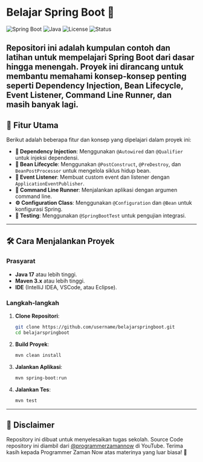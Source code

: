 # Belajar Spring Boot 🚀

![Spring Boot](https://img.shields.io/badge/Spring_Boot-2.7.0-green.svg)
![Java](https://img.shields.io/badge/Java-17-orange.svg)
![License](https://img.shields.io/badge/License-MIT-blue.svg)
![Status](https://img.shields.io/badge/Status-Completed-brightgreen.svg)

Repositori ini adalah **kumpulan contoh dan latihan** untuk mempelajari **Spring Boot** dari dasar hingga menengah. Proyek ini dirancang untuk membantu memahami konsep-konsep penting seperti Dependency Injection, Bean Lifecycle, Event Listener, Command Line Runner, dan masih banyak lagi.
---

## 🌟 **Fitur Utama**

Berikut adalah beberapa fitur dan konsep yang dipelajari dalam proyek ini:

- **💉 Dependency Injection**: Menggunakan `@Autowired` dan `@Qualifier` untuk injeksi dependensi.
- **🔄 Bean Lifecycle**: Menggunakan `@PostConstruct`, `@PreDestroy`, dan `BeanPostProcessor` untuk mengelola siklus hidup bean.
- **🎉 Event Listener**: Membuat custom event dan listener dengan `ApplicationEventPublisher`.
- **🏃 Command Line Runner**: Menjalankan aplikasi dengan argumen command line.
- **⚙️ Configuration Class**: Menggunakan `@Configuration` dan `@Bean` untuk konfigurasi Spring.
- **🧪 Testing**: Menggunakan `@SpringBootTest` untuk pengujian integrasi.

---

## 🛠️ **Cara Menjalankan Proyek**

### **Prasyarat**
- **Java 17** atau lebih tinggi.
- **Maven 3.x** atau lebih tinggi.
- **IDE** (IntelliJ IDEA, VSCode, atau Eclipse).

### **Langkah-langkah**

1. **Clone Repositori**:
   ```bash
   git clone https://github.com/username/belajarspringboot.git
   cd belajarspringboot
2. **Build Proyek**:
   ```bash
   mvn clean install
3. **Jalankan Aplikasi**:
   ```bash
   mvn spring-boot:run
4. **Jalankan Tes**:
   ```bash
   mvn test


---

## 🚩 **Disclaimer**
Repository ini dibuat untuk menyelesaikan tugas sekolah. Source Code repository ini diambil dari [@programmerzamannow](https://www.youtube.com/c/ProgrammerZamanNow) di YouTube. Terima kasih kepada Programmer Zaman Now atas materinya yang luar biasa! 🙏
